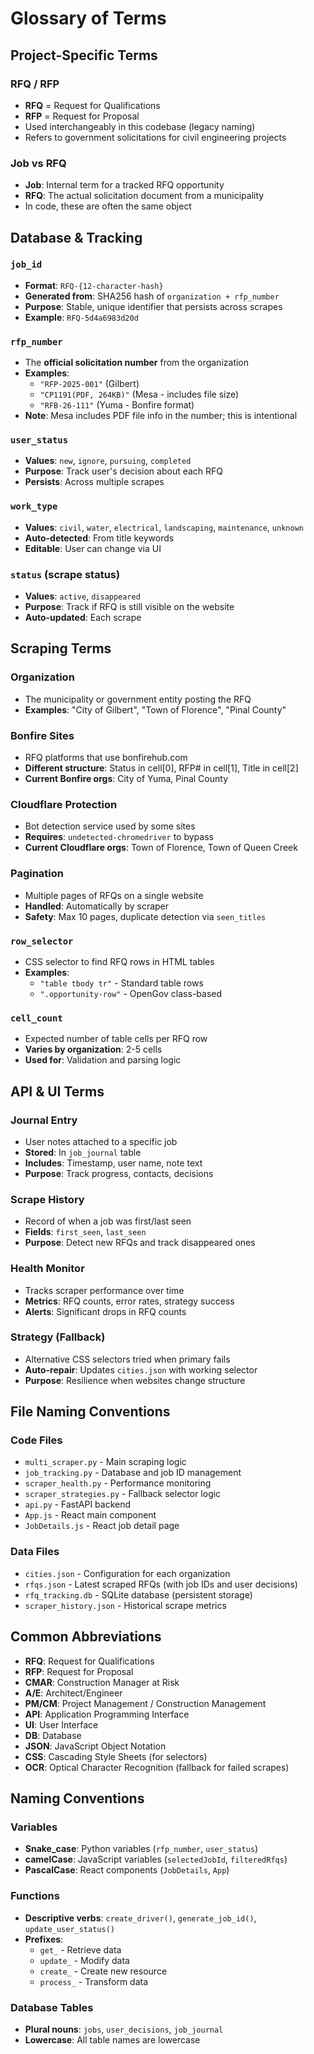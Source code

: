 # Glossary of Terms

## Project-Specific Terms

### RFQ / RFP
- **RFQ** = Request for Qualifications
- **RFP** = Request for Proposal
- Used interchangeably in this codebase (legacy naming)
- Refers to government solicitations for civil engineering projects

### Job vs RFQ
- **Job**: Internal term for a tracked RFQ opportunity
- **RFQ**: The actual solicitation document from a municipality
- In code, these are often the same object

## Database & Tracking

### `job_id`
- **Format**: `RFQ-{12-character-hash}`
- **Generated from**: SHA256 hash of `organization + rfp_number`
- **Purpose**: Stable, unique identifier that persists across scrapes
- **Example**: `RFQ-5d4a6983d20d`

### `rfp_number`
- The **official solicitation number** from the organization
- **Examples**: 
  - `"RFP-2025-001"` (Gilbert)
  - `"CP1191(PDF, 264KB)"` (Mesa - includes file size)
  - `"RFB-26-111"` (Yuma - Bonfire format)
- **Note**: Mesa includes PDF file info in the number; this is intentional

### `user_status`
- **Values**: `new`, `ignore`, `pursuing`, `completed`
- **Purpose**: Track user's decision about each RFQ
- **Persists**: Across multiple scrapes

### `work_type`
- **Values**: `civil`, `water`, `electrical`, `landscaping`, `maintenance`, `unknown`
- **Auto-detected**: From title keywords
- **Editable**: User can change via UI

### `status` (scrape status)
- **Values**: `active`, `disappeared`
- **Purpose**: Track if RFQ is still visible on the website
- **Auto-updated**: Each scrape

## Scraping Terms

### Organization
- The municipality or government entity posting the RFQ
- **Examples**: "City of Gilbert", "Town of Florence", "Pinal County"

### Bonfire Sites
- RFQ platforms that use bonfirehub.com
- **Different structure**: Status in cell[0], RFP# in cell[1], Title in cell[2]
- **Current Bonfire orgs**: City of Yuma, Pinal County

### Cloudflare Protection
- Bot detection service used by some sites
- **Requires**: `undetected-chromedriver` to bypass
- **Current Cloudflare orgs**: Town of Florence, Town of Queen Creek

### Pagination
- Multiple pages of RFQs on a single website
- **Handled**: Automatically by scraper
- **Safety**: Max 10 pages, duplicate detection via `seen_titles`

### `row_selector`
- CSS selector to find RFQ rows in HTML tables
- **Examples**:
  - `"table tbody tr"` - Standard table rows
  - `".opportunity-row"` - OpenGov class-based

### `cell_count`
- Expected number of table cells per RFQ row
- **Varies by organization**: 2-5 cells
- **Used for**: Validation and parsing logic

## API & UI Terms

### Journal Entry
- User notes attached to a specific job
- **Stored**: In `job_journal` table
- **Includes**: Timestamp, user name, note text
- **Purpose**: Track progress, contacts, decisions

### Scrape History
- Record of when a job was first/last seen
- **Fields**: `first_seen`, `last_seen`
- **Purpose**: Detect new RFQs and track disappeared ones

### Health Monitor
- Tracks scraper performance over time
- **Metrics**: RFQ counts, error rates, strategy success
- **Alerts**: Significant drops in RFQ counts

### Strategy (Fallback)
- Alternative CSS selectors tried when primary fails
- **Auto-repair**: Updates `cities.json` with working selector
- **Purpose**: Resilience when websites change structure

## File Naming Conventions

### Code Files
- `multi_scraper.py` - Main scraping logic
- `job_tracking.py` - Database and job ID management
- `scraper_health.py` - Performance monitoring
- `scraper_strategies.py` - Fallback selector logic
- `api.py` - FastAPI backend
- `App.js` - React main component
- `JobDetails.js` - React job detail page

### Data Files
- `cities.json` - Configuration for each organization
- `rfqs.json` - Latest scraped RFQs (with job IDs and user decisions)
- `rfq_tracking.db` - SQLite database (persistent storage)
- `scraper_history.json` - Historical scrape metrics

## Common Abbreviations

- **RFQ**: Request for Qualifications
- **RFP**: Request for Proposal  
- **CMAR**: Construction Manager at Risk
- **A/E**: Architect/Engineer
- **PM/CM**: Project Management / Construction Management
- **API**: Application Programming Interface
- **UI**: User Interface
- **DB**: Database
- **JSON**: JavaScript Object Notation
- **CSS**: Cascading Style Sheets (for selectors)
- **OCR**: Optical Character Recognition (fallback for failed scrapes)

## Naming Conventions

### Variables
- **Snake_case**: Python variables (`rfp_number`, `user_status`)
- **camelCase**: JavaScript variables (`selectedJobId`, `filteredRfqs`)
- **PascalCase**: React components (`JobDetails`, `App`)

### Functions
- **Descriptive verbs**: `create_driver()`, `generate_job_id()`, `update_user_status()`
- **Prefixes**:
  - `get_` - Retrieve data
  - `update_` - Modify data
  - `create_` - Create new resource
  - `process_` - Transform data

### Database Tables
- **Plural nouns**: `jobs`, `user_decisions`, `job_journal`
- **Lowercase**: All table names are lowercase


